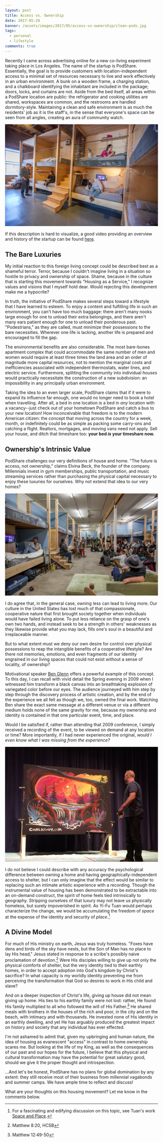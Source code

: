 ```yaml
---
layout: post
title: Access vs. Ownership
date: 2017-05-29
banner: /assets/images/2017/05/access-vs-ownership/clean-pods.jpg
tags:
  - personal
  - lifestyle
comments: true
---
```

Recently I came across advertising online for a new co-living experiment taking
place in Los Angeles. The name of the startup is PodShare. Essentially, the goal
is to provide customers with location-independent access to a minimal set of
resources necessary to live and work effectively in an urban environment. <!--more--> A bunk
on a wooden frame, a charging station, and a chalkboard identifying the
inhabitant are included in the package; doors, locks, and curtains are not.
Aside from the bed itself, all areas within a PodShare location are public: the
refrigerator and cooking utilities are shared, workspaces are common, and the
restrooms are handled dormitory-style. Maintaining a clean and safe environment
is as much the residents' job as it is the staff's, in the sense that everyone's
space can be seen from all angles, creating an aura of community watch.

![PodShare bunk beds](/assets/images/2017/05/access-vs-ownership/clean-pods.jpg "A typical quiet afternoon amongst the pods")

If this description is hard to visualize, a good video providing an overview and
history of the startup can be found
[here](https://www.youtube.com/watch?v=H_ILu-R-Nz8).

## The Bare Luxuries

My initial reaction to this foreign living concept could be described best as a
shameful terror. Terror, because I couldn't imagine living in a situation so
hostile to privacy and ownership of space. Shame, because in the culture that is
starting this movement towards "Housing as a Service," I recognize values and
visions that I myself hold dear. Would rejecting this development make me a
hypocrite?

In truth, the initiative of PodShare makes several steps toward a lifestyle that
I have learned to esteem. To enjoy a content and fulfilling life in such an
environment, you can't have too much baggage: there aren't many nooks large
enough for one to unload their extra belongings, and there aren't many ears
patient enough for one to unload their ponderous past. "Podestrians," as they
are called, must minimize their possessions to the bare necessities. Wherever
one life is lacking, another life is prepared and encouraged to fill the gap.

The environmental benefits are also considerable. The most bare-bones apartment
complex that could accommodate the same number of men and women would require at
least three times the land area and an order of magnitude more capital
resources, not to mention the marginal costs and inefficiencies associated with
independent thermostats, water lines, and electric service. Furthermore,
splitting the community into individual _houses_ would practically necessitate
the construction of a new subdivision: an impossibility in any principally urban
environment.

Taking the idea to an even larger scale, PodShare claims that if it were to
expand its influence far enough, one would no longer need to book a hotel when
travelling. After all, a bed in one location is a bed in _any_ location with a
vacancy--just check out of your hometown PodShare and catch a bus to your new
location! How inconceivable that freedom is to the modern American citizen: the
concept that moving across the country for a week, month, or indefinitely could
be as simple as packing some carry-ons and catching a flight. Realtors,
mortgages, and moving vans need not apply. Sell your house, and ditch that
timeshare too: **your bed *is* your timeshare now.**

## Ownership's Intrinsic Value

PodShare challenges our very definitions of house and home. "The future is
access, not ownership," claims Elvina Beck, the founder of the company.
Millennials invest in gym memberships, public transportation, and music
streaming services rather than purchasing the physical capital necessary to
enjoy these luxuries for ourselves. Why not extend that idea to our very homes?

![Elvina Beck](/assets/images/2017/05/access-vs-ownership/community.jpg "The occasional evening activity creates a sense of community. Hopefully nobody was looking to sleep tonight.")

I do agree that, in the general case, owning less can lead to living more. Our
culture in the United States has lost much of that compassionate, cooperative
nature that first brought society together when individuals would have failed
living alone. To put less reliance on the grasp of one's own two hands, and
instead seek to be a strength in others' weaknesses as they likewise provide
what you may lack, fills one's soul in a beautiful and irreplaceable manner.

But to what extent must we deny our own desire for control over physical
possessions to reap the intangible benefits of a cooperative lifestyle? Are
there not memories, emotions, and even fragments of our identity engrained in
our living spaces that could not exist without a sense of locality, of
ownership?

Motivational speaker [Ben Glenn](http://www.simplybenglenn.com/) offers a
powerful example of this concept. To this day, I can recall with vivid detail
the Spring evening in 2009 when I witnessed him transform a black canvas into an
breathtaking explosion of variegated color before our eyes. The audience
journeyed with him step by step through the discovery process of artistic
creation, and by the end of the experience we all felt as though we, too, owned
the final work. Watching Ben share the exact same message at a different venue
or via a different medium holds none of the same gravity for me, because my
ownership and identity is contained in that one particular event, time, and
place.

Would I be satisfied if, rather than attending that 2009 conference, I simply
received a recording of the event, to be viewed on demand at any location or
time? More importantly, if I had never experienced the original, _would I even
know what I was missing from the experience?_

![Ben Glenn](/assets/images/2017/05/access-vs-ownership/ben-glenn.jpg "Ben may create the same drawing thousands of times, but the one he crafted when I was in attendance was uniquely mine. No recreation does it justice.")

I do not believe I could describe with any accuracy the psychological difference
between owning a home and having geographically-independent access to shelter,
but I can only imagine that the effect would be similar to replacing such an
intimate artistic experience with a recording. Though the instrumental value of
housing has been demonstrated to be extractable into an on-demand construct, the
spirit of home feels tied intrinsically to geography. Stripping ourselves of
that luxury may not leave us physically homeless, but surely impoverished in
spirit. As Yi-Fu Tuan would perhaps characterize the change, we would be
accumulating the freedom of _space_ at the expense of the identity and security of
_place_.[^1]

## A Divine Model

For much of His ministry on earth, Jesus was truly homeless. "Foxes have dens
and birds of the sky have nests, but the Son of Man has no place to lay His
head," Jesus stated in response to a scribe's possibly naive proclamation of
devotion.[^2] Were His disciples willing to give up not only the physical comforts
of shelter, but the very identity tied to their earthly homes, in order to
accept adoption into God's kingdom by Christ's sacrifice? In what capacity is my
worldly identity preventing me from perceiving the transformation that God so
desires to work in His child and slave?

And on a deeper inspection of Christ's life, giving up house did not mean giving
up home. His ties to his earthly family were not lost: rather, He found His
family multiplied to all who followed the will of His Father.[^3] He shared
meals with brothers in the houses of the rich and poor, in the city and on the
beach, with intimacy and with thousands. He invested none of His identity in an
earthly dwelling, and yet He has arguably produced the greatest impact on
history and society that any individual has ever effected.

I'm not ashamed to admit that, given my upbringing and human nature, the idea of
housing as evanescent "access" in contrast to home ownership scares me. But
looking at the life of my King, as well as the consequences of our past and our
hopes for the future, I believe that this physical and cultural transformation
may have the potential for great salutary good, should we give it the proper
thought and introspection.

...And let's be honest, PodShare has no plans for global domination by any
extent: they still receive most of their business from millennial vagabonds and
summer camps. We have ample time to reflect and discuss!

What are your thoughts on this housing movement? Let me know in the comments
below.

[^1]: For a fascinating and edifying discussion on this topic, see Tuan's work
    [Space and Place](
    https://www.upress.umn.edu/book-division/books/space-and-place).

[^2]: Matthew 8:20, HCSB

[^3]: Matthew 12:49-50
